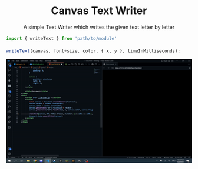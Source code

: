 <h1 align="center">Canvas Text Writer</h1>

<p align="center">A simple Text Writer which writes the given text letter by letter</p>

```js
import { writeText } from 'path/to/module'

writeText(canvas, font+size, color, { x, y }, timeInMilliseconds);
```

<p align="center">
    <img src="./assets/example.gif">
</p>